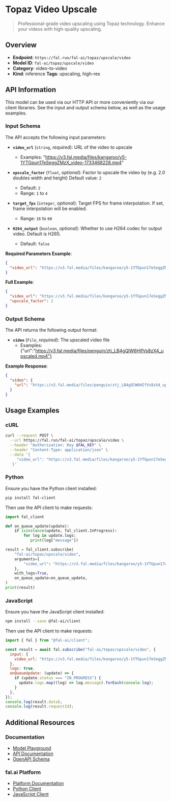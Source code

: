# Topaz Video Upscale

> Professional-grade video upscaling using Topaz technology. Enhance your videos with high-quality upscaling.


## Overview

- **Endpoint**: `https://fal.run/fal-ai/topaz/upscale/video`
- **Model ID**: `fal-ai/topaz/upscale/video`
- **Category**: video-to-video
- **Kind**: inference
**Tags**: upscaling, high-res



## API Information

This model can be used via our HTTP API or more conveniently via our client libraries.
See the input and output schema below, as well as the usage examples.


### Input Schema

The API accepts the following input parameters:


- **`video_url`** (`string`, _required_):
  URL of the video to upscale
  - Examples: "https://v3.fal.media/files/kangaroo/y5-1YTGpun17eSeggZMzX_video-1733468228.mp4"

- **`upscale_factor`** (`float`, _optional_):
  Factor to upscale the video by (e.g. 2.0 doubles width and height) Default value: `2`
  - Default: `2`
  - Range: `1` to `4`

- **`target_fps`** (`integer`, _optional_):
  Target FPS for frame interpolation. If set, frame interpolation will be enabled.
  - Range: `16` to `60`

- **`H264_output`** (`boolean`, _optional_):
  Whether to use H264 codec for output video. Default is H265.
  - Default: `false`



**Required Parameters Example**:

```json
{
  "video_url": "https://v3.fal.media/files/kangaroo/y5-1YTGpun17eSeggZMzX_video-1733468228.mp4"
}
```

**Full Example**:

```json
{
  "video_url": "https://v3.fal.media/files/kangaroo/y5-1YTGpun17eSeggZMzX_video-1733468228.mp4",
  "upscale_factor": 2
}
```


### Output Schema

The API returns the following output format:

- **`video`** (`File`, _required_):
  The upscaled video file
  - Examples: {"url":"https://v3.fal.media/files/penguin/ztj_LB4gQlW6HIfVs8zX4_upscaled.mp4"}



**Example Response**:

```json
{
  "video": {
    "url": "https://v3.fal.media/files/penguin/ztj_LB4gQlW6HIfVs8zX4_upscaled.mp4"
  }
}
```


## Usage Examples

### cURL

```bash
curl --request POST \
  --url https://fal.run/fal-ai/topaz/upscale/video \
  --header "Authorization: Key $FAL_KEY" \
  --header "Content-Type: application/json" \
  --data '{
     "video_url": "https://v3.fal.media/files/kangaroo/y5-1YTGpun17eSeggZMzX_video-1733468228.mp4"
   }'
```

### Python

Ensure you have the Python client installed:

```bash
pip install fal-client
```

Then use the API client to make requests:

```python
import fal_client

def on_queue_update(update):
    if isinstance(update, fal_client.InProgress):
        for log in update.logs:
           print(log["message"])

result = fal_client.subscribe(
    "fal-ai/topaz/upscale/video",
    arguments={
        "video_url": "https://v3.fal.media/files/kangaroo/y5-1YTGpun17eSeggZMzX_video-1733468228.mp4"
    },
    with_logs=True,
    on_queue_update=on_queue_update,
)
print(result)
```

### JavaScript

Ensure you have the JavaScript client installed:

```bash
npm install --save @fal-ai/client
```

Then use the API client to make requests:

```javascript
import { fal } from "@fal-ai/client";

const result = await fal.subscribe("fal-ai/topaz/upscale/video", {
  input: {
    video_url: "https://v3.fal.media/files/kangaroo/y5-1YTGpun17eSeggZMzX_video-1733468228.mp4"
  },
  logs: true,
  onQueueUpdate: (update) => {
    if (update.status === "IN_PROGRESS") {
      update.logs.map((log) => log.message).forEach(console.log);
    }
  },
});
console.log(result.data);
console.log(result.requestId);
```


## Additional Resources

### Documentation

- [Model Playground](https://fal.ai/models/fal-ai/topaz/upscale/video)
- [API Documentation](https://fal.ai/models/fal-ai/topaz/upscale/video/api)
- [OpenAPI Schema](https://fal.ai/api/openapi/queue/openapi.json?endpoint_id=fal-ai/topaz/upscale/video)

### fal.ai Platform

- [Platform Documentation](https://docs.fal.ai)
- [Python Client](https://docs.fal.ai/clients/python)
- [JavaScript Client](https://docs.fal.ai/clients/javascript)